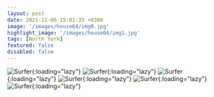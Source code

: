 ```yaml
---
layout: post
date: 2021-11-06 15:01:35 +0300
image: '/images/house64/img0.jpg'
highlight_image: '/images/house64/img1.jpg'
tags: [North York]
featured: false
disabled: false
---
```


![Surfer]({{site.baseurl}}/images/house64/img3.jpg){:loading="lazy"}
![Surfer]({{site.baseurl}}/images/house64/img4.jpg){:loading="lazy"}
![Surfer]({{site.baseurl}}/images/house64/img5.jpg){:loading="lazy"}
![Surfer]({{site.baseurl}}/images/house64/img6.jpg){:loading="lazy"}
![Surfer]({{site.baseurl}}/images/house64/img7.jpg){:loading="lazy"}
![Surfer]({{site.baseurl}}/images/house64/img8.jpg){:loading="lazy"} 